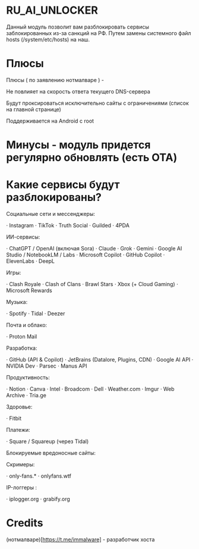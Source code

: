 # RU_AI_UNLOCKER
Данный модуль позволит вам разблокировать сервисы заблокированных из-за санкций на РФ. Путем замены системного файл hosts (/system/etc/hosts)
на наш.

# Плюсы 
Плюсы ( по заявлению нотмалваре ) - 

Не повлияет на скорость ответа текущего DNS-сервера

Будут проксироваться исключительно сайты с ограничениями (список на главной странице)

Поддерживается на Android c root

# Минусы - модуль придется регулярно обновлять (есть OTA)

# Какие сервисы будут разблокированы?

Социальные сети и мессенджеры:

· Instagram
· TikTok
· Truth Social
· Guilded
· 4PDA

ИИ-сервисы:

· ChatGPT / OpenAI (включая Sora)
· Claude
· Grok
· Gemini
· Google AI Studio / NotebookLM / Labs
· Microsoft Copilot
· GitHub Copilot
· ElevenLabs
· DeepL

Игры:

· Clash Royale
· Clash of Clans
· Brawl Stars
· Xbox (+ Cloud Gaming)
· Microsoft Rewards

Музыка:

· Spotify
· Tidal
· Deezer

Почта и облако:

· Proton Mail

Разработка:

· GitHub (API & Copilot)
· JetBrains (Datalore, Plugins, CDN)
· Google AI API
· NVIDIA Dev
· Parsec
· Manus API

Продуктивность:

· Notion
· Canva
· Intel
· Broadcom
· Dell
· Weather.com
· Imgur
· Web Archive
· Tria.ge

Здоровье:

· Fitbit

Платежи:

· Square / Squareup (через Tidal)

Блокируемые вредоносные сайты:

Скримеры:

· only-fans.*
· onlyfans.wtf

IP-логгеры :

· iplogger.org
· grabify.org

# Credits
(нотмалваре)[https://t.me/immalware] - разработчик хоста
